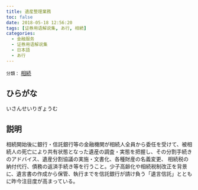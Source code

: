 ```yaml
---
title: 遺産整理業務
toc: false
date: 2018-05-18 12:56:20
tags: [证券用语解说集, あ行, 相続]
categories:
  - 金融服务
  - 证券用语解说集
  - 日本語
  - あ行
---
```


`分類：` [相続](/tags/相続/)

## ひらがな

いさんせいりぎょうむ

## 説明

相続開始後に銀行・信託銀行等の金融機関が相続人全員から委任を受けて、被相続人の死亡により共有状態となった遺産の調査・実態を把握し、その分割手続きのアドバイス、遺産分割協議の実施・文書化、各種財産の名義変更、 相続税の納付代行、債務の返済手続き等を行うこと。少子高齢化や相続税制改正を背景に、遺言書の作成から保管、執行までを信託銀行が請け負う「遺言信託」とともに昨今注目度が高まっている。
